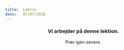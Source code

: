 ```yaml
---
title:  Lektie
date:   07/07/2018
---
```


### <center>Vi arbejder på denne lektion.</center>
<center>Prøv igen senere.</center>